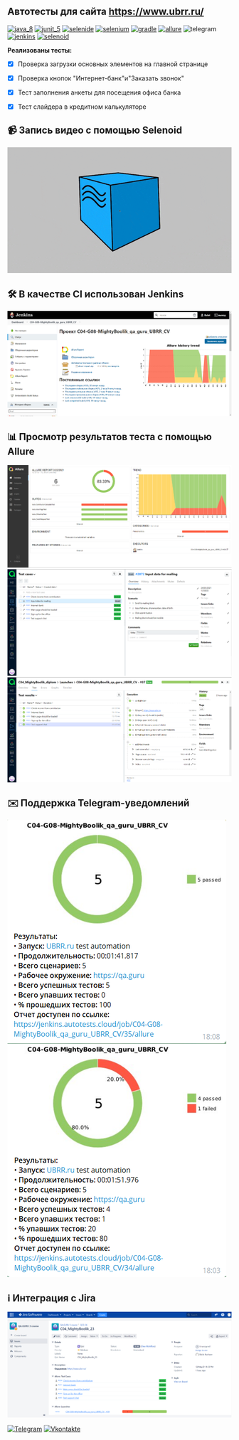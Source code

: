## Автотесты для сайта https://www.ubrr.ru/
[<img src="https://starchenkov.pro/qa-guru/img/skills/Java.svg" alt="java_8" width="60" height="60"/>](https://www.oracle.com/ru/java/technologies/javase-jre8-downloads.html)
[<img src="https://github.com/SmileySpb/AutomationProject/blob/main/github/junit_5.png" alt="junit_5" width="80" height="80"/>](https://junit.org/junit5/)
[<img src="https://github.com/SmileySpb/AutomationProject/blob/main/github/selenide.png" alt="selenide" width="80" height="80"/>](https://ru.selenide.org/)
[<img src="https://github.com/SmileySpb/AutomationProject/blob/main/github/selenium.png" alt="selenium" width="80" height="80"/>](https://www.selenium.dev/)
[<img src="https://github.com/SmileySpb/AutomationProject/blob/main/github/gradle.png" alt="gradle" width="80" height="80"/>](https://gradle.org/)
[<img src="https://github.com/SmileySpb/AutomationProject/blob/main/github/allure.png" alt="allure" width="80" height="80"/>](https://docs.qameta.io/allure/)
<img src="https://github.com/SmileySpb/AutomationProject/blob/main/github/telegram.png" alt="telegram" width="80" height="80"/>
[<img src="https://github.com/SmileySpb/AutomationProject/blob/main/github/jenkins.png" alt="jenkins" width="80" height="80"/>](https://www.jenkins.io/)
[<img src="https://github.com/SmileySpb/AutomationProject/blob/main/github/selenoid.png" alt="selenoid" width="80" height="80"/>](https://aerokube.com/selenoid/latest/)

**Реализованы тесты:**

- [X] Проверка загрузки основных элементов на главной странице

- [X] Проверка кнопок "Интернет-банк"и"Заказать звонок"

- [X] Тест заполнения анкеты для посещения офиса банка

- [X] Тест слайдера в кредитном калькуляторе


## :video_camera: Запись видео с помощью Selenoid

![alt text](https://github.com/MightyBoolik/UBRR_CV/blob/0b58886d7af44c4196ea8f4a1ab0f5bb6552d4fb/files/Allure_ubrr.gif "**Видео теста**")
## :hammer_and_wrench: В качестве CI использован Jenkins
![alt text](files/Screenshot_3.png "Jenkins")

## :bar_chart: Просмотр результатов теста с помощью Allure

![alt text](files/Allure_ubrr.png "Allure")
![alt text](files/Screenshot_5.png "Allure")
![alt text](files/allure2_Ubrr.png "Allure")

## :envelope: Поддержка Telegram-уведомлений

![alt text](files/Screenshot_1.png "Allure")
![alt text](files/Screenshot_2.png "Allure")
## :information_source: Интеграция с Jira
![alt text](files/Screenshot_4.png "Jira")


[![Telegram](https://img.shields.io/badge/-Telegram-0b0a1a?style=for-the-badge&logo=telegram&logoColor=27A0D9)](https://t.me/Mightyboolik)
[![Vkontakte](https://img.shields.io/badge/-Vkontakte-0b0a1a?style=for-the-badge&logo=Vk&logoColor=4F7DB3)](https://vk.com/Mightyboolik)
